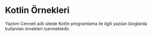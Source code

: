 # Kotlin Örnekleri

Yazılım Cenneti adlı sitede Kotlin programlama ile ilgili yazılan bloglarda kullanılan örnekleri içermektedir.
